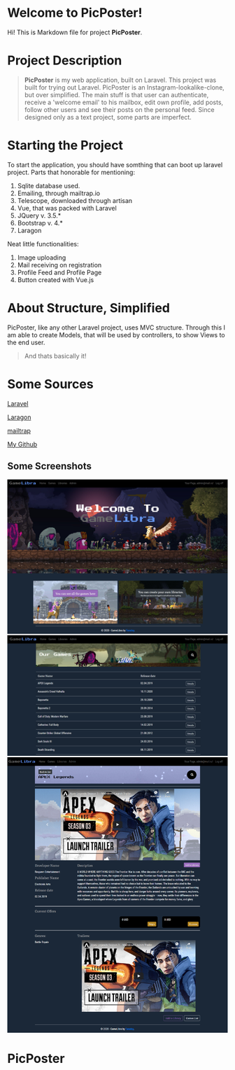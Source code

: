 # Welcome to PicPoster!

Hi! This is Markdown file for project **PicPoster**.


# Project Description

> **PicPoster** is my web application, built on Laravel. This project was built for trying out Laravel. 
> PicPoster is an Instagram-lookalike-clone, but over simplified. The main stuff is that user can authenticate, receive a 'welcome email' to his mailbox, edit own profile, add posts, follow other users and see their posts on the personal feed.
> Since designed only as a text project, some parts are imperfect.

# Starting the Project

To start the application, you should have somthing that can boot up laravel project.
Parts that honorable for mentioning:
 1. Sqlite database used. 
 2. Emailing, through mailtrap.io
 3. Telescope, downloaded through artisan
 4. Vue, that was packed with Laravel
 5. JQuery v. 3.5.*
 6. Bootstrap v. 4.*
 7. Laragon 
 
Neat little functionalities:
 1. Image uploading
 2. Mail receiving on registration
 3. Profile Feed and Profile Page
 4. Button created with Vue.js

# About Structure, Simplified
PicPoster, like any other Laravel project, uses MVC structure. Through this I am able to create Models, that will be used by controllers, to show Views to the end user.
> And thats basically it!

# Some Sources
[Laravel](https://laravel.com/)

[Laragon](https://laragon.org/)

[mailtrap](https://mailtrap.io/)

[My Github](https://docs.github.com/Farad2020)

## Some Screenshots

![Snapshot_1](https://github.com/Farad2020/GameLibra/blob/main/bonusDocs/Opera%20Snapshot.png)
![Snapshot_2](https://github.com/Farad2020/GameLibra/blob/main/bonusDocs/Opera%20Snapshot_2.png)
![Snapshot_3](https://github.com/Farad2020/GameLibra/blob/main/bonusDocs/Opera%20Snapshot_3.png)

# PicPoster
